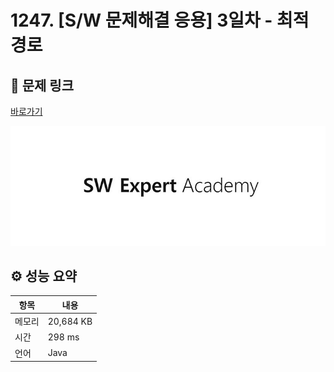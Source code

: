 # 1247. [S/W 문제해결 응용] 3일차 - 최적 경로

## 🔗 문제 링크

[바로가기](https://swexpertacademy.com/main/code/problem/problemDetail.do?contestProbId=AV15OZ4qAPICFAYD)

![SWEA 로고](../../images/swea.jpg)

## ⚙️ 성능 요약

| 항목   | 내용      |
| ------ | --------- |
| 메모리 | 20,684 KB |
| 시간   | 298 ms    |
| 언어   | Java      |

